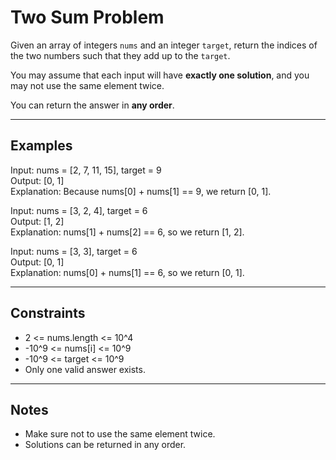 
# Two Sum Problem

Given an array of integers `nums` and an integer `target`, return the indices of the two numbers such that they add up to the `target`.

You may assume that each input will have **exactly one solution**, and you may not use the same element twice.

You can return the answer in **any order**.

---

## Examples

Input: nums = [2, 7, 11, 15], target = 9  
Output: [0, 1]  
Explanation: Because nums[0] + nums[1] == 9, we return [0, 1].

Input: nums = [3, 2, 4], target = 6  
Output: [1, 2]  
Explanation: nums[1] + nums[2] == 6, so we return [1, 2].

Input: nums = [3, 3], target = 6  
Output: [0, 1]  
Explanation: nums[0] + nums[1] == 6, so we return [0, 1].

---

## Constraints

- 2 <= nums.length <= 10^4  
- -10^9 <= nums[i] <= 10^9  
- -10^9 <= target <= 10^9  
- Only one valid answer exists.

---

## Notes

- Make sure not to use the same element twice.  
- Solutions can be returned in any order.
